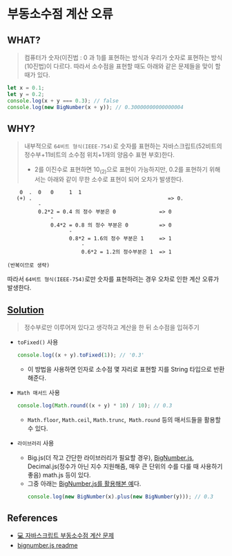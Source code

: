 # 부동소수점 계산 오류

## WHAT?

> 컴퓨터가 숫자(이진법 : 0 과 1)를 표현하는 방식과 우리가 숫자로 표현하는 방식(10진법)이 다르다. 따라서 소수점을 표현할 때도 아래와 같은 문제들을 맞이 할 때가 있다.

```js
let x = 0.1;
let y = 0.2;
console.log(x + y === 0.3); // false
console.log(new BigNumber(x + y)); // 0.30000000000000004
```

## WHY?

> 내부적으로 `64비트 형식(IEEE-754)`로 숫자를 표현하는 자바스크립트(52비트의 정수부+11비트의 소수점 위치+1개의 양음수 표현 부호)한다.
>
> - 2를 이진수로 표현하면 10<sub>(2)</sub>으로 표현이 가능하지만, 0.2를 표현하기 위해서는 아래와 같이 무한 소수로 표현이 되어 오차가 발생한다.

```
    0  .  0   0     1  1
   (+) .                                            => 0.
          -
          0.2*2 = 0.4 의 정수 부분은 0              => 0
              -
              0.4*2 = 0.8 의 정수 부분은 0          => 0
                    -
                    0.8*2 = 1.6의 정수 부분은 1     => 1
                        -
                        0.6*2 = 1.2의 정수부분은 1  => 1

(반복이므로 생략)

```

따라서 `64비트 형식(IEEE-754)`로만 숫자를 표현하려는 경우 오차로 인한 계산 오류가 발생한다.

## [Solution](https://github.com/Pyotato/tech_interview/blob/JS/samples/floatingPoint.js)

> 정수부로만 이루어져 있다고 생각하고 계산을 한 뒤 소수점을 입혀주기

- `toFixed()` 사용

  ```js
  console.log((x + y).toFixed(1)); // '0.3'
  ```

  - 이 방법을 사용하면 인자로 소수점 몇 자리로 표현할 지를 String 타입으로 반환해준다.

- `Math 매서드` 사용

  ```js
  console.log(Math.round((x + y) * 10) / 10); // 0.3
  ```

  - `Math.floor`, `Math.ceil`, `Math.trunc`,` Math.round` 등의 매서드들을 활용할 수 있다.

- `라이브러리` 사용
  - Big.js(더 작고 간단한 라이브러리가 필요할 경우), [BigNumber.js](https://github.com/MikeMcl/bignumber.js), Decimal.js(정수가 아닌 지수 지원해줌, 매우 큰 단위의 수를 다룰 때 사용하기 좋음) math.js 등이 있다.
  - 그중 아래는 [BigNumber.js를 활용해본 예]()다.
    ```js
    console.log(new BigNumber(x).plus(new BigNumber(y))); // 0.3
    ```

## References

- [💻 자바스크립트 부동소수점 계산 문제](https://github.com/ssi02014/Front-Interview/blob/master/documents/JavaScript/floating-point.md)
- [bignumber.js readme](https://github.com/MikeMcl/bignumber.js)
